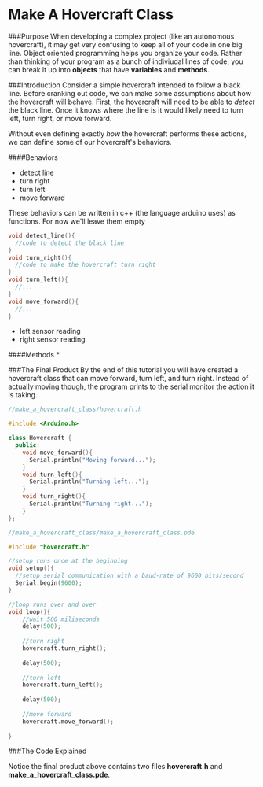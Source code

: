 Make A Hovercraft Class
===
###Purpose
When developing a complex project (like an autonomous hovercraft), it may get very confusing to keep
all of your code in one big line.  Object oriented programming helps you organize your code.
Rather than thinking of your program as a bunch of indiviudal lines of code, you can break it up
into **objects** that have **variables** and **methods**.  

###Introduction
Consider a simple hovercraft intended to follow a black line.  Before cranking out code, 
we can make some assumptions about how the hovercraft will behave.  First, the
hovercraft will need to be able to *detect* the black line. Once it knows where the line is it
would likely need to turn left, turn right, or move forward.

Without even defining exactly *how* the hovercraft performs these actions, we can define some 
of our hovercraft's behaviors.

####Behaviors

  * detect line
  * turn right
  * turn left
  * move forward

These behaviors can be written in c++ (the language arduino uses) as functions.
For now we'll leave them empty

  ```cpp
  void detect_line(){
    //code to detect the black line
  }
  void turn_right(){
    //code to make the hovercraft turn right
  }
  void turn_left(){
    //...
  }
  void move_forward(){
    //...
  }
  ```
  
* left sensor reading
* right sensor reading

####Methods
* 

###The Final Product
  By the end of this tutorial you will have created a hovercraft class that can move forward, turn left,
  and turn right.  Instead of actually moving though, the program prints to the serial monitor the action
  it is taking.
  
  ```cpp
  //make_a_hovercraft_class/hovercraft.h
  
  #include <Arduino.h>
  
  class Hovercraft {
    public:
      void move_forward(){
        Serial.println("Moving forward...");
      }
      void turn_left(){
        Serial.println("Turning left...");
      }
      void turn_right(){
        Serial.println("Turning right...");
      }
  };
  ```
  
  ```cpp
  //make_a_hovercraft_class/make_a_hovercraft_class.pde

  #include "hovercraft.h"
  
  //setup runs once at the beginning
  void setup(){
    //setup serial communication with a baud-rate of 9600 bits/second
    Serial.begin(9600);
  }
  
  //loop runs over and over
  void loop(){
      //wait 500 miliseconds
      delay(500);
    
      //turn right
      hovercraft.turn_right();
      
      delay(500);
      
      //turn left
      hovercraft.turn_left();
      
      delay(500);
      
      //move forward
      hovercraft.move_forward();
      
  }
  ```
  
  
###The Code Explained

Notice the final product above contains two files **hovercraft.h** and **make_a_hovercraft_class.pde**.  
